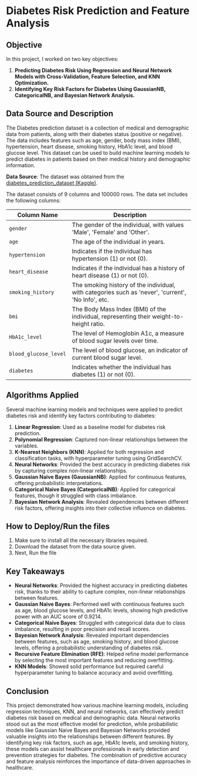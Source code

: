 # Diabetes Risk Prediction and Feature Analysis

## Objective

In this project, I worked on two key objectives:
1. **Predicting Diabetes Risk Using Regression and Neural Network Models with Cross-Validation, Feature Selection, and KNN Optimization.**
2. **Identifying Key Risk Factors for Diabetes Using GaussianNB, CategoricalNB, and Bayesian Network Analysis.**

## Data Source and Description

The Diabetes prediction dataset is a collection of medical and demographic data from patients, along with their diabetes status (positive or negative). The data includes features such as age, gender, body mass index (BMI), hypertension, heart disease, smoking history, HbA1c level, and blood glucose level. This dataset can be used to build machine learning models to predict diabetes in patients based on their medical history and demographic information.

**Data Source**: The dataset was obtained from the [diabetes_prediction_dataset (Kaggle)](https://www.kaggle.com/datasets/iammustafatz/diabetes-prediction-dataset).

The dataset consists of 9 columns and 100000 rows. The data set includes the following columns:

| Column Name          | Description                                                                                         |
|----------------------|-----------------------------------------------------------------------------------------------------|
| `gender`             | The gender of the individual, with values 'Male', 'Female' and 'Other'.                              |
| `age`                | The age of the individual in years.                                                                  |
| `hypertension`       | Indicates if the individual has hypertension (1) or not (0).                                         |
| `heart_disease`      | Indicates if the individual has a history of heart disease (1) or not (0).                           |
| `smoking_history`    | The smoking history of the individual, with categories such as 'never', 'current', 'No Info', etc.   |
| `bmi`                | The Body Mass Index (BMI) of the individual, representing their weight-to-height ratio.              |
| `HbA1c_level`        | The level of Hemoglobin A1c, a measure of blood sugar levels over time.                              |
| `blood_glucose_level`| The level of blood glucose, an indicator of current blood sugar level.                               |
| `diabetes`           | Indicates whether the individual has diabetes (1) or not (0).                                        |

## Algorithms Applied

Several machine learning models and techniques were applied to predict diabetes risk and identify key factors contributing to diabetes:

1. **Linear Regression**: Used as a baseline model for diabetes risk prediction.
2. **Polynomial Regression**: Captured non-linear relationships between the variables.
3. **K-Nearest Neighbors (KNN)**: Applied for both regression and classification tasks, with hyperparameter tuning using GridSearchCV.
4. **Neural Networks**: Provided the best accuracy in predicting diabetes risk by capturing complex non-linear relationships.
5. **Gaussian Naive Bayes (GaussianNB)**: Applied for continuous features, offering probabilistic interpretations.
6. **Categorical Naive Bayes (CategoricalNB)**: Applied for categorical features, though it struggled with class imbalance.
7. **Bayesian Network Analysis**: Revealed dependencies between different risk factors, offering insights into their collective influence on diabetes.

## How to Deploy/Run the files
1. Make sure to install all the necessary libraries required.
2. Download the dataset from the data source given.
3. Next, Run the file

## Key Takeaways

- **Neural Networks**: Provided the highest accuracy in predicting diabetes risk, thanks to their ability to capture complex, non-linear relationships between features.
- **Gaussian Naive Bayes**: Performed well with continuous features such as age, blood glucose levels, and HbA1c levels, showing high predictive power with an AUC score of 0.9214.
- **Categorical Naive Bayes**: Struggled with categorical data due to class imbalance, resulting in poor precision and recall scores.
- **Bayesian Network Analysis**: Revealed important dependencies between features, such as age, smoking history, and blood glucose levels, offering a probabilistic understanding of diabetes risk.
- **Recursive Feature Elimination (RFE)**: Helped refine model performance by selecting the most important features and reducing overfitting.
- **KNN Models**: Showed solid performance but required careful hyperparameter tuning to balance accuracy and avoid overfitting.

## Conclusion

This project demonstrated how various machine learning models, including regression techniques, KNN, and neural networks, can effectively predict diabetes risk based on medical and demographic data. Neural networks stood out as the most effective model for prediction, while probabilistic models like Gaussian Naive Bayes and Bayesian Networks provided valuable insights into the relationships between different features. By identifying key risk factors, such as age, HbA1c levels, and smoking history, these models can assist healthcare professionals in early detection and prevention strategies for diabetes. The combination of predictive accuracy and feature analysis reinforces the importance of data-driven approaches in healthcare.
